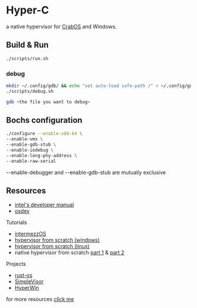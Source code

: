 # Hyper-C

a native hypervisor for [CrabOS](https://github.com/r33m-m1kul5k1/CrabOS) and Windows.

## Build & Run

```bash
./scripts/run.sh
```

### debug

```bash
mkdir ~/.config/gdb/ && echo "set auto-load safe-path /" > ~/.config/gdb/gdbinit
./scripts/debug.sh

gdb <the file you want to debug>
```

## Bochs configuration

```bash
./configure --enable-x86-64 \
--enable-vmx \
--enable-gdb-stub \
--enable-iodebug \
--enable-long-phy-address \
--enable-raw-serial
```
--enable-debugger and --enable-gdb-stub are mutually exclusive
## Resources

- [intel's developer manual](https://www.intel.com/content/www/us/en/developer/articles/technical/intel-sdm.html)
- [osdev](https://wiki.osdev.org)

Tutorials

- [intermezzOS](https://intermezzos.github.io/book/first-edition/jumping-headlong-into-long-mode.html)
- [hypervisor from scratch (windows)](https://rayanfam.com/topics/hypervisor-from-scratch-part-1/)
- [hypervisor from scratch (linux)](https://nixhacker.com/developing-hypervisior-from-scratch-part-1/)
- native hypervisor from scratch [part 1](https://www.digitalwhisper.co.il/files/Zines/0x7C/DW124-1-NativeHyperVisoer.pdf) & [part 2](https://www.digitalwhisper.co.il/files/Zines/0x7D/DW125-1-NativeHyperVisoer-Part2.pdf)

Projects

- [rust-os](https://github.com/nikofil/rust-os)
- [SimpleVisor](https://github.com/ionescu007/SimpleVisor)
- [HyperWin](https://github.com/amiryeshurun/HyperWin)

for more resources [click me](https://github.com/Wenzel/awesome-virtualization)
